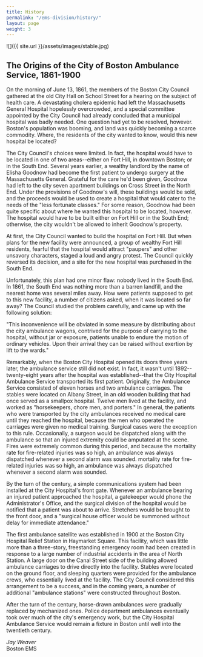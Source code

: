 ```yaml
---
title: History
permalink: "/ems-division/history/"
layout: page
weight: 3
---
```


![]({{ site.url }}/assets/images/stable.jpg)


## The Origins of the City of Boston Ambulance Service, 1861-1900

On the morning of June 13, 1861, the members of the Boston City Council gathered at the old City Hall on School Street for a hearing on the subject of health care. A devastating cholera epidemic had left the Massachusetts General Hospital hopelessly overcrowded, and a special committee appointed by the City Council had already concluded that a municipal hospital was badly needed. One question had yet to be resolved, however. Boston's population was booming, and land was quickly becoming a scarce commodity. Where, the residents of the city wanted to know, would this new hospital be located?

The City Council's choices were limited. In fact, the hospital would have to be located in one of two areas--either on Fort Hill, in downtown Boston; or in the South End. Several years earlier, a wealthy landlord by the name of Elisha Goodnow had become the first patient to undergo surgery at the Massachusetts General. Grateful for the care he'd been given, Goodnow had left to the city seven apartment buildings on Cross Street in the North End. Under the provisions of Goodnow's will, these buildings would be sold, and the proceeds would be used to create a hospital that would cater to the needs of the "less fortunate classes." For some reason, Goodnow had been quite specific about where he wanted this hospital to be located, however. The hospital would have to be built either on Fort Hill or in the South End; otherwise, the city wouldn't be allowed to inherit Goodnow's property.

At first, the City Council wanted to build the hospital on Fort Hill. But when plans for the new facility were announced, a group of wealthy Fort Hill residents, fearful that the hospital would attract "paupers" and other unsavory characters, staged a loud and angry protest. The Council quickly reversed its decision, and a site for the new hospital was purchased in the South End.

Unfortunately, this plan had one minor flaw: nobody lived in the South End. In 1861, the South End was nothing more than a barren landfill, and the nearest home was several miles away. How were patients supposed to get to this new facility, a number of citizens asked, when it was located so far away? The Council studied the problem carefully, and came up with the following solution:

"This inconvenience will be obviated in some measure by distributing about the city ambulance wagons, contrived for the purpose of carrying to the hospital, without jar or exposure, patients unable to endure the motion of ordinary vehicles. Upon their arrival they can be raised without exertion by lift to the wards."

Remarkably, when the Boston City Hospital opened its doors three years later, the ambulance service still did not exist. In fact, it wasn't until 1892--twenty-eight years after the hospital was established--that the City Hospital Ambulance Service transported its first patient. Originally, the Ambulance Service consisted of eleven horses and two ambulance carriages. The stables were located on Albany Street, in an old wooden building that had once served as a smallpox hospital. Twelve men lived at the facility, and worked as "horsekeepers, chore men, and porters." In general, the patients who were transported by the city ambulances received no medical care until they reached the hospital, because the men who operated the carriages were given no medical training. Surgical cases were the exception to this rule. Occasionally, a surgeon would be dispatched along with the ambulance so that an injured extremity could be amputated at the scene. Fires were extremely common during this period, and because the mortality rate for fire-related injuries was so high, an ambulance was always dispatched whenever a second alarm was sounded. mortality rate for fire-related injuries was so high, an ambulance was always dispatched whenever a second alarm was sounded.

By the turn of the century, a simple communications system had been installed at the City Hospital's front gate. Whenever an ambulance bearing an injured patient approached the hospital, a gatekeeper would phone the Administrator's Office, and the surgical division of the hospital would be notified that a patient was about to arrive. Stretchers would be brought to the front door, and a "surgical house officer would be summoned without delay for immediate attendance."

The first ambulance satellite was established in 1900 at the Boston City Hospital Relief Station in Haymarket Square. This facility, which was little more than a three-story, freestanding emergency room had been created in response to a large number of industrial accidents in the area of North Station. A large door on the Canal Street side of the building allowed ambulance carriages to drive directly into the facility. Stables were located on the ground floor, and sleeping quarters were provided for the ambulance crews, who essentially lived at the facility. The City Council considered this arrangement to be a success, and in the coming years, a number of additional "ambulance stations" were constructed throughout Boston.

After the turn of the century, horse-drawn ambulances were gradually replaced by mechanized ones. Police department ambulances eventually took over much of the city's emergency work, but the City Hospital Ambulance Service would remain a fixture in Boston until well into the twentieth century.

_Jay Weaver_  
Boston EMS
